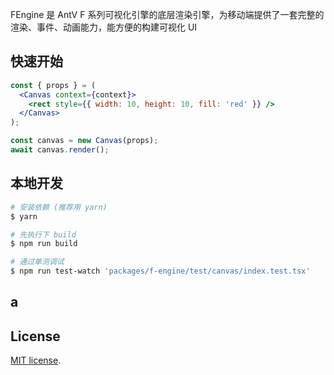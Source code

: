 FEngine 是 AntV F 系列可视化引擎的底层渲染引擎，为移动端提供了一套完整的渲染、事件、动画能力，能方便的构建可视化 UI

## 快速开始

```jsx
const { props } = (
  <Canvas context={context}>
    <rect style={{ width: 10, height: 10, fill: 'red' }} />
  </Canvas>
);

const canvas = new Canvas(props);
await canvas.render();
```

## 本地开发

```bash
# 安装依赖 (推荐用 yarn)
$ yarn

# 先执行下 build
$ npm run build

# 通过单测调试
$ npm run test-watch 'packages/f-engine/test/canvas/index.test.tsx'

```

## a

## License

[MIT license](./LICENSE).
